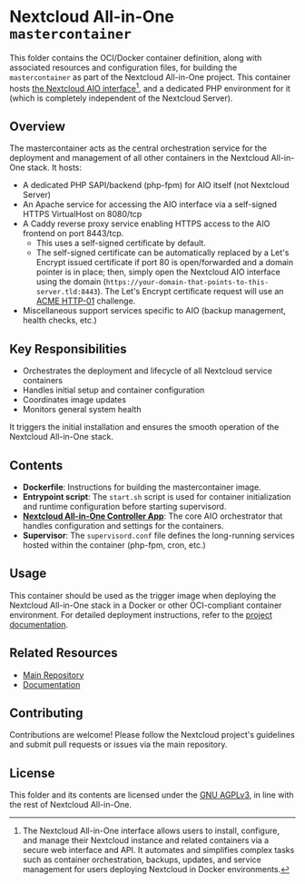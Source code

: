 # Nextcloud All-in-One `mastercontainer`

This folder contains the OCI/Docker container definition, along with associated resources and
configuration files, for building the `mastercontainer` as part of the Nextcloud All-in-One
project. This container hosts [the Nextcloud AIO interface](
https://github.com/nextcloud/all-in-one/tree/main/php)[^app], and a dedicated PHP environment
for it (which is completely independent of the Nextcloud Server).

## Overview

The mastercontainer acts as the central orchestration service for the deployment and management
of all other containers in the Nextcloud All-in-One stack. It hosts:

- A dedicated PHP SAPI/backend (php-fpm) for AIO itself (not Nextcloud Server)
- An Apache service for accessing the AIO interface via a self-signed HTTPS VirtualHost on 8080/tcp
- A Caddy reverse proxy service enabling HTTPS access to the AIO frontend on port 8443/tcp.
  - This uses a self-signed certificate by default.
  - The self-signed certificate can be automatically replaced by a Let's Encrypt issued certificate if port 80
    is open/forwarded and a domain pointer is in place; then, simply open the Nextcloud AIO interface using the
    domain (`https://your-domain-that-points-to-this-server.tld:8443`). The Let's Encrypt certificate request will
    use an [ACME HTTP-01](https://letsencrypt.org/docs/challenge-types/#http-01-challenge) challenge.
- Miscellaneous support services specific to AIO (backup management, health checks, etc.)

## Key Responsibilities

- Orchestrates the deployment and lifecycle of all Nextcloud service containers
- Handles initial setup and container configuration
- Coordinates image updates
- Monitors general system health

It triggers the initial installation and ensures the smooth operation of the Nextcloud
All-in-One stack.

## Contents

- **Dockerfile**: Instructions for building the mastercontainer image.
- **Entrypoint script**: The `start.sh` script is used for container initialization and runtime
  configuration before starting supervisord.
- [**Nextcloud All-in-One Controller App**](https://github.com/nextcloud/all-in-one/tree/main/php): The
  core AIO orchestrator that handles configuration and settings for the containers.
- **Supervisor**: The `supervisord.conf` file defines the long-running services hosted within
  the container (php-fpm, cron, etc.)

## Usage

This container should be used as the trigger image when deploying the Nextcloud All-in-One
stack in a Docker or other OCI-compliant container environment. For detailed deployment
instructions, refer to the [project documentation](
https://github.com/nextcloud/all-in-one).

## Related Resources

- [Main Repository](https://github.com/nextcloud/all-in-one)
- [Documentation](https://github.com/nextcloud/all-in-one#readme)

## Contributing

Contributions are welcome! Please follow the Nextcloud project's guidelines and submit pull
requests or issues via the main repository.

## License

This folder and its contents are licensed under the
[GNU AGPLv3](https://www.gnu.org/licenses/agpl-3.0.html), in line with the rest of Nextcloud
All-in-One.

[^app]: The Nextcloud All-in-One interface allows users to install, configure, and
manage their Nextcloud instance and related containers via a secure web interface and API.
It automates and simplifies complex tasks such as container orchestration, backups, updates,
and service management for users deploying Nextcloud in Docker environments.
